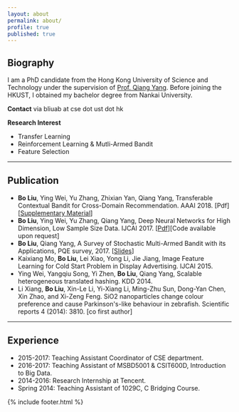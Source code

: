 ```yaml
---
layout: about
permalink: about/
profile: true
published: true
---
```


## Biography
I am a PhD candidate from the Hong Kong University of Science and Technology under the supervision of [Prof. Qiang Yang](http://www.cse.ust.hk/~qyang/). Before joining the HKUST, I obtained my bachelor degree from Nankai University.

**Contact** via bliuab at cse dot ust dot hk

**Research Interest**

- Transfer Learning
- Reinforcement Learning & Mutli-Armed Bandit
- Feature Selection

---

## Publication

- **Bo Liu**, Ying Wei, Yu Zhang, Zhixian Yan, Qiang Yang, Transferable Contextual Bandit for Cross-Domain Recommendation. AAAI 2018. \[Pdf\][[Supplementary Material](http://www.cse.ust.hk/~bliuab/files/aaai_TCB_supp.pdf)]
- **Bo Liu**, Ying Wei, Yu Zhang, Qiang Yang, Deep Neural Networks for High Dimension, Low Sample Size Data. IJCAI 2017. [[Pdf](https://www.ijcai.org/proceedings/2017/0318.pdf)][Code available upon request]
- **Bo Liu**, Qiang Yang, A Survey of Stochastic Multi-Armed Bandit with its Applications, PQE survey, 2017. [[Slides](http://www.cse.ust.hk/~bliuab/files/PQE_BoLiu_MAB_print2.pdf)]
- Kaixiang Mo, **Bo Liu**, Lei Xiao, Yong Li, Jie Jiang, Image Feature Learning for Cold Start Problem in Display Advertising. IJCAI 2015.
- Ying Wei, Yangqiu Song, Yi Zhen, **Bo Liu**, Qiang Yang, Scalable heterogeneous translated hashing. KDD 2014.
- Li Xiang, **Bo Liu**, Xin-Le Li, Yi-Xiang Li, Ming-Zhu Sun, Dong-Yan Chen, Xin Zhao, and Xi-Zeng Feng. SiO2 nanoparticles change colour preference and cause Parkinson's-like behaviour in zebrafish. Scientific reports 4 (2014): 3810. [co first author]

---

## Experience

- 2015-2017: Teaching Assistant Coordinator of CSE department.
- 2016-2017: Teaching Assistant of MSBD5001 & CSIT600D, Introduction to Big Data.
- 2014-2016: Research Internship at Tencent.
- Spring 2014: Teaching Assistant of 1029C, C Bridging Course.

{% include footer.html %}
